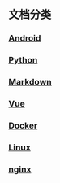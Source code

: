 ## 文档分类

### [Android](/zh-cn/Android/)

### [Python](/zh-cn/python/)

### [Markdown](/zh-cn/markdown/)

### [Vue](/zh-cn/vue/)

### [Docker](/zh-cn/docker/)

### [Linux](/zh-cn/linux/)

### [nginx](/zh-cn/nginx/)

